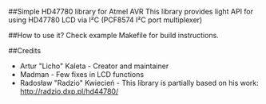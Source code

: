 ##Simple HD47780 library for Atmel AVR
This library provides light API for using HD47780 LCD via I²C (PCF8574 I²C port multiplexer)

##How to use it?
Check example Makefile for build instructions.

##Credits
 * Artur "Licho" Kaleta - Creator and maintainer
 * Madman - Few fixes in LCD functions
 * Radosław "Radzio" Kwiecień - This library is partially based on his work: http://radzio.dxp.pl/hd44780/

